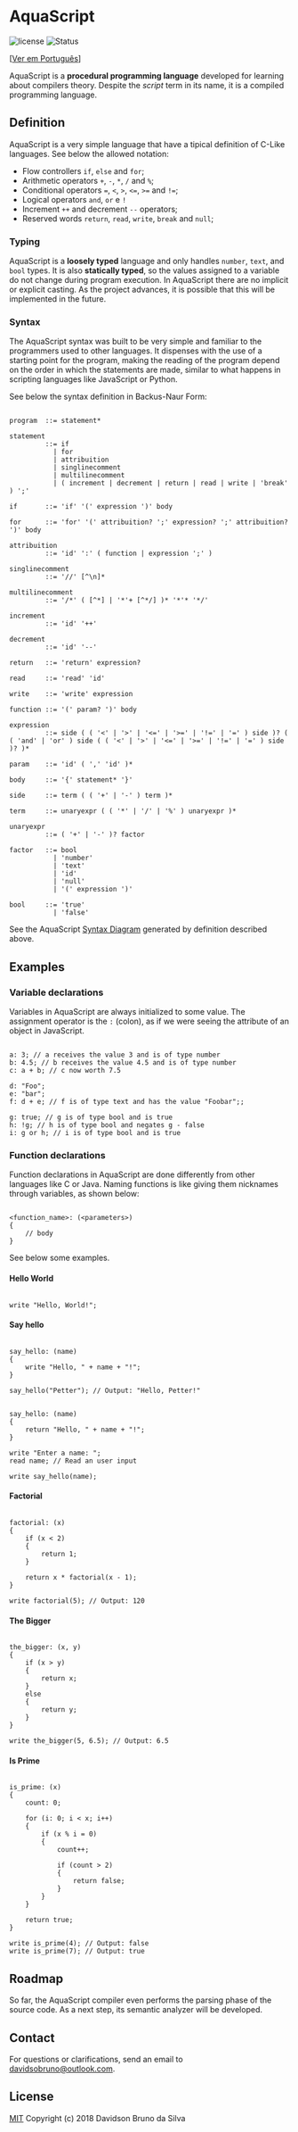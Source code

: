 # AquaScript

![license](https://img.shields.io/github/license/davidsonbsilva/aquascript.svg) ![Status](https://img.shields.io/badge/status-stopped-red)

[[Ver em Português](README.pt-br.md)]

AquaScript is a **procedural programming language** developed for learning about compilers theory. Despite the _script_ term in its name, it is a compiled programming language.

## Definition

AquaScript is a very simple language that have a tipical definition of C-Like languages. See below the allowed notation:

- Flow controllers `if`, `else` and `for`;
- Arithmetic operators `+`, `-`, `*`, `/` and `%`;
- Conditional operators `=`, `<`, `>`, `<=`, `>=` and `!=`;
- Logical operators `and`, `or` e `!`
- Increment `++` and decrement `--` operators;
- Reserved words `return`, `read`, `write`, `break` and `null`;

### Typing

AquaScript is a **loosely typed** language and only handles `number`, `text`, and `bool` types. It is also **statically typed**, so the values assigned to a variable do not change during program execution. In AquaScript there are no implicit or explicit casting. As the project advances, it is possible that this will be implemented in the future.

### Syntax

The AquaScript syntax was built to be very simple and familiar to the programmers used to other languages. It dispenses with the use of a starting point for the program, making the reading of the program depend on the order in which the statements are made, similar to what happens in scripting languages like JavaScript or Python.

See below the syntax definition in Backus-Naur Form:

```

program  ::= statement*

statement
         ::= if
           | for
           | attribuition
           | singlinecomment
           | multilinecomment
           | ( increment | decrement | return | read | write | 'break' ) ';'

if       ::= 'if' '(' expression ')' body

for      ::= 'for' '(' attribuition? ';' expression? ';' attribuition? ')' body

attribuition
         ::= 'id' ':' ( function | expression ';' )

singlinecomment
         ::= '//' [^\n]*

multilinecomment
         ::= '/*' ( [^*] | '*'+ [^*/] )* '*'* '*/'

increment
         ::= 'id' '++'

decrement
         ::= 'id' '--'

return   ::= 'return' expression?

read     ::= 'read' 'id'

write    ::= 'write' expression

function ::= '(' param? ')' body

expression
         ::= side ( ( '<' | '>' | '<=' | '>=' | '!=' | '=' ) side )? ( ( 'and' | 'or' ) side ( ( '<' | '>' | '<=' | '>=' | '!=' | '=' ) side )? )*

param    ::= 'id' ( ',' 'id' )*

body     ::= '{' statement* '}'

side     ::= term ( ( '+' | '-' ) term )*

term     ::= unaryexpr ( ( '*' | '/' | '%' ) unaryexpr )*

unaryexpr
         ::= ( '+' | '-' )? factor

factor   ::= bool
           | 'number'
           | 'text'
           | 'id'
           | 'null'
           | '(' expression ')'

bool     ::= 'true'
           | 'false'

```

See the AquaScript [Syntax Diagram](https://davidsonbrsilva.github.io/aquascript) generated by definition described above.

## Examples

### Variable declarations

Variables in AquaScript are always initialized to some value. The assignment operator is the `:` (colon), as if we were seeing the attribute of an object in JavaScript.

```

a: 3; // a receives the value 3 and is of type number
b: 4.5; // b receives the value 4.5 and is of type number
c: a + b; // c now worth 7.5

d: "Foo";
e: "bar";
f: d + e; // f is of type text and has the value "Foobar";;

g: true; // g is of type bool and is true
h: !g; // h is of type bool and negates g - false
i: g or h; // i is of type bool and is true

```

### Function declarations

Function declarations in AquaScript are done differently from other languages like C or Java. Naming functions is like giving them nicknames through variables, as shown below:

```

<function_name>: (<parameters>)
{
	// body
}

```

See below some examples.

#### Hello World

```

write "Hello, World!";

```

#### Say hello

```

say_hello: (name)
{
	write "Hello, " + name + "!";
}

say_hello("Petter"); // Output: "Hello, Petter!"

```

```

say_hello: (name)
{
	return "Hello, " + name + "!";
}

write "Enter a name: ";
read name; // Read an user input

write say_hello(name);

```

#### Factorial

``` 

factorial: (x)
{
	if (x < 2)
	{
		return 1;
	}

	return x * factorial(x - 1);
}

write factorial(5); // Output: 120

```

#### The Bigger

```

the_bigger: (x, y)
{
	if (x > y)
	{
		return x;
	}
	else
	{
		return y;
	}
}

write the_bigger(5, 6.5); // Output: 6.5

``` 

#### Is Prime

```

is_prime: (x)
{
	count: 0;

	for (i: 0; i < x; i++)
	{
		if (x % i = 0)
		{
			count++;

			if (count > 2)
			{
				return false;
			}
		}
	}

	return true;
}

write is_prime(4); // Output: false
write is_prime(7); // Output: true

```

## Roadmap

So far, the AquaScript compiler even performs the parsing phase of the source code. As a next step, its semantic analyzer will be developed.

## Contact

For questions or clarifications, send an email to <davidsobruno@outlook.com>.

## License
[MIT](LICENSE.md) Copyright (c) 2018 Davidson Bruno da Silva
